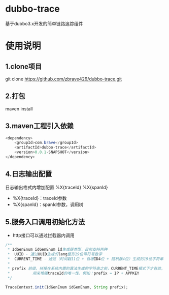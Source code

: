 # dubbo-trace
基于dubbo3.x开发的简单链路追踪组件

# 使用说明

## 1.clone项目
git clone https://github.com/zbrave429/dubbo-trace.git
## 2.打包
maven install
## 3.maven工程引入依赖
```java
<dependency>
    <groupId>com.brave</groupId>
    <artifactId>dubbo-trace</artifactId>
    <version>0.0.1-SNAPSHOT</version>
</dependency>
```
## 4.日志输出配置
日志输出格式内增加配置 %X{traceId} %X{spanId}
- %X{traceId}：traceId参数
- %X{spanId}：spanId参数，调用树
## 5.服务入口调用初始化方法
- http接口可以通过拦截器内调用
```java
/**
 * IdGenEnum idGenEnum id生成器类型，目前支持两种
 *  UUID - 通过UUID生成的lang整形19位带符号数字
 *  CURRENT_TIME - 通过（时间戳11位 + 自增ID4位 + 随机数4位）生成的19位字符串
 * 
 * prefix 前缀，拼接在系统内置的算法生成的字符串之前，CURRENT_TIME模式下才有效，
 *          用来增强traceId的唯一性，例如：prefix = IP + APPKEY
 */

TraceContext.init(IdGenEnum idGenEnum, String prefix);
```


